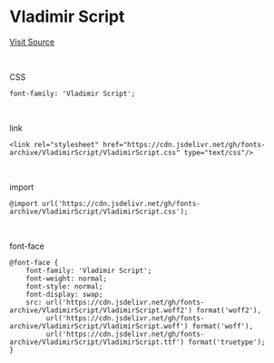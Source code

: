 # Vladimir Script

[Visit Source](https://www.wfonts.com/font/vladimir-script)

&nbsp;

CSS

```
font-family: 'Vladimir Script';
```

&nbsp;

link

```
<link rel="stylesheet" href="https://cdn.jsdelivr.net/gh/fonts-archive/VladimirScript/VladimirScript.css" type="text/css"/>
```

&nbsp;

import

```
@import url('https://cdn.jsdelivr.net/gh/fonts-archive/VladimirScript/VladimirScript.css');
```

&nbsp;

font-face

```
@font-face {
    font-family: 'Vladimir Script';
    font-weight: normal;
    font-style: normal;
    font-display: swap;
    src: url('https://cdn.jsdelivr.net/gh/fonts-archive/VladimirScript/VladimirScript.woff2') format('woff2'),
         url('https://cdn.jsdelivr.net/gh/fonts-archive/VladimirScript/VladimirScript.woff') format('woff'),
         url('https://cdn.jsdelivr.net/gh/fonts-archive/VladimirScript/VladimirScript.ttf') format('truetype');
}
```
